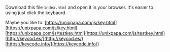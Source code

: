 Download this file `index.html` and open it in your browser.
it's easier to using just click the keybaord.

Maybe you like to:
[https://unixpapa.com/js/key.html](https://unixpapa.com/js/key.html)  
[https://unixpapa.com/js/testkey.html](https://unixpapa.com/js/testkey.html)  
[http://keycod.es/](http://keycod.es/)  
[https://keycode.info/](https://keycode.info/)